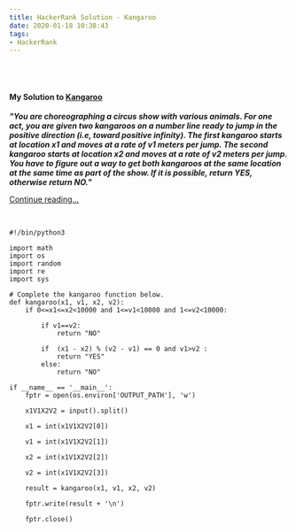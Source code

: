 ```yaml
---
title: HackerRank Solution - Kangaroo
date: 2020-01-18 10:38:43
tags:
- HackerRank
---
```


<br>
<br>


<h4><a id="Kangaroo">My Solution to <a href="https://www.hackerrank.com/challenges/kangaroo/problem">Kangaroo</a></h4>


<strong><i>"You are choreographing a circus show with various animals. For one act, you are given two kangaroos on a number line ready to jump in the positive direction (i.e, toward positive infinity). The first kangaroo starts at location x1 and moves at a rate of v1 meters per jump.
The second kangaroo starts at location x2 and moves at a rate of v2 meters per jump.
You have to figure out a way to get both kangaroos at the same location at the same time as part of the show. If it is possible, return YES, otherwise return NO."</i></strong>

[Continue reading...](https://www.hackerrank.com/challenges/kangaroo/problem)


<br>

```
#!/bin/python3

import math
import os
import random
import re
import sys

# Complete the kangaroo function below.
def kangaroo(x1, v1, x2, v2):
    if 0<=x1<=x2<10000 and 1<=v1<10000 and 1<=v2<10000:

        if v1==v2:
            return "NO"

        if  (x1 - x2) % (v2 - v1) == 0 and v1>v2 :
            return "YES"
        else: 
            return "NO"

if __name__ == '__main__':
    fptr = open(os.environ['OUTPUT_PATH'], 'w')

    x1V1X2V2 = input().split()

    x1 = int(x1V1X2V2[0])

    v1 = int(x1V1X2V2[1])

    x2 = int(x1V1X2V2[2])

    v2 = int(x1V1X2V2[3])

    result = kangaroo(x1, v1, x2, v2)

    fptr.write(result + '\n')

    fptr.close()

```


<br>
<br>

